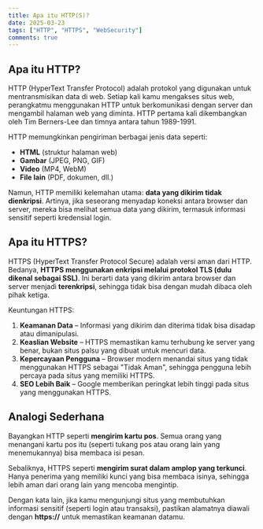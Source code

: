 ```yaml
---
title: Apa itu HTTP(S)?
date: 2025-03-23
tags: ["HTTP", "HTTPS", "WebSecurity"]
comments: true
---
```


## Apa itu HTTP?

HTTP (HyperText Transfer Protocol) adalah protokol yang digunakan untuk mentransmisikan data di web. Setiap kali kamu mengakses situs web, perangkatmu menggunakan HTTP untuk berkomunikasi dengan server dan mengambil halaman web yang diminta. HTTP pertama kali dikembangkan oleh Tim Berners-Lee dan timnya antara tahun 1989-1991.

HTTP memungkinkan pengiriman berbagai jenis data seperti:

- **HTML** (struktur halaman web)
- **Gambar** (JPEG, PNG, GIF)
- **Video** (MP4, WebM)
- **File lain** (PDF, dokumen, dll.)

Namun, HTTP memiliki kelemahan utama: **data yang dikirim tidak dienkripsi**. Artinya, jika seseorang menyadap koneksi antara browser dan server, mereka bisa melihat semua data yang dikirim, termasuk informasi sensitif seperti kredensial login.

## Apa itu HTTPS?

HTTPS (HyperText Transfer Protocol Secure) adalah versi aman dari HTTP. Bedanya, **HTTPS menggunakan enkripsi melalui protokol TLS (dulu dikenal sebagai SSL)**. Ini berarti data yang dikirim antara browser dan server menjadi **terenkripsi**, sehingga tidak bisa dengan mudah dibaca oleh pihak ketiga.

Keuntungan HTTPS:

1. **Keamanan Data** – Informasi yang dikirim dan diterima tidak bisa disadap atau dimanipulasi.
2. **Keaslian Website** – HTTPS memastikan kamu terhubung ke server yang benar, bukan situs palsu yang dibuat untuk mencuri data.
3. **Kepercayaan Pengguna** – Browser modern menandai situs yang tidak menggunakan HTTPS sebagai "Tidak Aman", sehingga pengguna lebih percaya pada situs yang memiliki HTTPS.
4. **SEO Lebih Baik** – Google memberikan peringkat lebih tinggi pada situs yang menggunakan HTTPS.

## Analogi Sederhana

Bayangkan HTTP seperti **mengirim kartu pos**. Semua orang yang menangani kartu pos itu (seperti tukang pos atau orang lain yang menemukannya) bisa membaca isi pesan.

Sebaliknya, HTTPS seperti **mengirim surat dalam amplop yang terkunci**. Hanya penerima yang memiliki kunci yang bisa membaca isinya, sehingga lebih aman dari orang lain yang mencoba mengintip.

Dengan kata lain, jika kamu mengunjungi situs yang membutuhkan informasi sensitif (seperti login atau transaksi), pastikan alamatnya diawali dengan **https://** untuk memastikan keamanan datamu.
